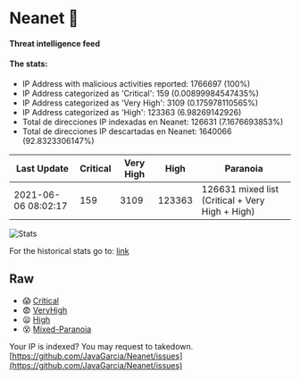 # Neanet :hocho:
#### Threat intelligence feed
#### The stats:

- IP Address with malicious activities reported: 1766697 (100%)
- IP Address categorized as 'Critical':  159 (0.00899984547435%)
- IP Address categorized as 'Very High':  3109 (0.175978110565%)
- IP Address categorized as 'High':  123363 (6.98269142926)
- Total de direcciones IP indexadas en Neanet:  126631 (7.1676693853%)
- Total de direcciones IP descartadas en Neanet:  1640066 (92.8323306147%)

| Last Update | Critical | Very High | High | Paranoia |
| --- | --- | --- | --- | --- |
| 2021-06-06 08:02:17 | 159 | 3109 | 123363 | 126631 mixed list (Critical + Very High + High)|

![Stats](https://docs.google.com/spreadsheets/d/e/2PACX-1vSnaNMIXVabIpDJjufMlzH7poXnshF3mgd8Is1g9ytUEzVsP5my4Trn8f-xkoLLQ38xpL3HtmUexLo6/pubchart?oid=501124687&format=image)

For the historical stats go to: [link](/stats.csv)
## Raw
- :scream: [Critical](https://raw.githubusercontent.com/JavaGarcia/Neanet/master/blacklists/neanet_critical.txt)
- :fearful: [VeryHigh](https://raw.githubusercontent.com/JavaGarcia/Neanet/master/blacklists/neanet_veryHigh.txtt)
- :frowning: [High](https://raw.githubusercontent.com/JavaGarcia/Neanet/master/blacklists/neanet_high.txt)
- :dizzy_face: [Mixed-Paranoia](https://raw.githubusercontent.com/JavaGarcia/Neanet/master/blacklists/neanet_all.txt)


Your IP is indexed? You may request to takedown. [https://github.com/JavaGarcia/Neanet/issues](https://github.com/JavaGarcia/Neanet/issues)












































































































































































































































































































































































































































































































































































































































































































































































































































































































































































































































































































































































































































































































































































































































































































































































































































































































































































































































































































































































































































































































































































































































































































































































































































































































































































































































































































































































































































































































































































































































































































































































































































































































































































































































































































































































































































































































































































































































































































































































































































































































































































































































































































































































































































































































































































































































































































































































































































































































































































































































































































































































































































































































































































































































































































































































































































































































































































































































































































































































































































































































































































































































































































































































































































































































































































































































































































































































































































































































































































































































